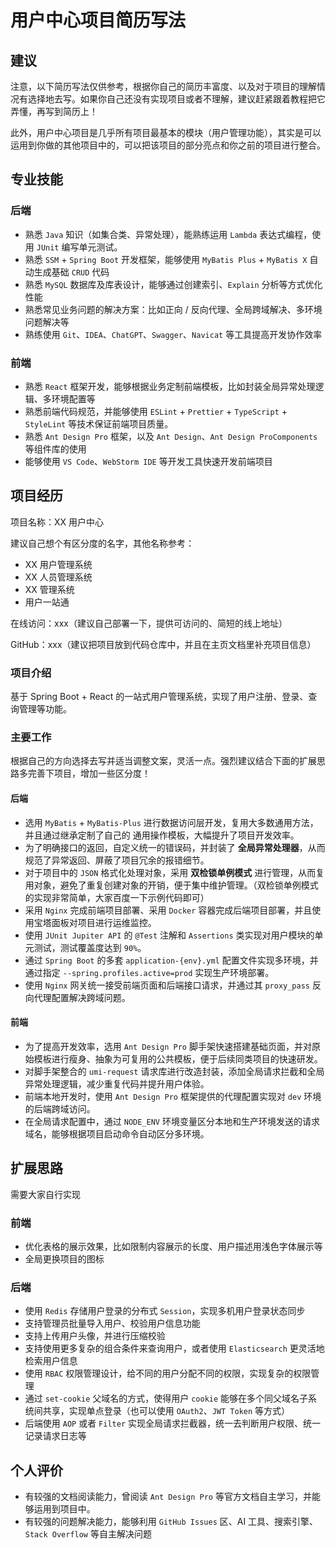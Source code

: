 # 用户中心项目简历写法

## 建议

注意，以下简历写法仅供参考，根据你自己的简历丰富‍度、以及对于项目的理解情况有选择地⁠去写。如果你自己还没有实现项目⁠或者不理解，建议赶紧跟着教‌程把它弄懂，再写到简历上！

此外，用户中心项目是几乎所有项目最基本的模块（用户管理功能‍），其实是可以运用到你做的其他项目中的⁠，可以把该项目的部分亮点和你之前的项目进⁠行整合。

## 专业技能

### 后端

- 熟悉 `Java` 知识（如集合类、异常处理），能熟练运用 `Lambda` 表达式编程，使用 `JUnit` 编写单元测试。
- 熟悉 `SSM` + `Spring Boot` 开发框架，能够使用 `MyBatis Plus` + `MyBatis X` 自动生成基础 `CRUD` 代码
- 熟悉 `MySQL` 数据库及库表设计，能够通过创建索引、`Explain` 分析等方式优化性能
- 熟悉常见业务问题的解决方案：比如正向 / 反向代理、全局跨域解决、多环境问题解决等
- 熟练使用 `Git`、`IDEA`、`ChatGPT`、`Swagger`、`Navicat` 等工具提高开发协作效率

### 前端

- 熟悉 `React` 框架开发，能够根据业务定制前端模板，比如封装全局异常处理逻辑、多环境配置等
- 熟悉前端代码规范，并能够使用 `ESLint` + `Prettier` + `TypeScript` + `StyleLint` 等技术保证前端项目质量。
- 熟悉 `Ant Design Pro` 框架，以及 `Ant Design`、`Ant Design ProComponents` 等组件库的使用
- 能够使用 `VS Code`、`WebStorm IDE` 等开发工具快速开发前端项目

## 项目经历

项目名称：XX 用户中心

建议自己想个有区分度的名字，其他名称参考：

- XX 用户管理系统
- XX 人员管理系统
- XX 管理系统
- 用户一站通

在线访问：xxx（建议自己部署一下，‍提供可访问的、简短的线上⁠地址）

GitHub：xxx（建议把项目放到代码‍仓库中，并且在主页文档里补⁠充项目信息）

### 项目介绍

基于 Spring Boot + React 的一站式用户管理系统，实现了用户注册、登录、查询管理等功能。

### 主要工作

根据自己的方向选择去写并适当调整文案，灵活一点。强烈建议结合下面的扩展思路多完善下项目，增加一些区分度！

#### 后端

- 选用 `MyBatis` + `MyBatis-Plus` 进行数据访问层开发，复用大多数通用方法，并且通过继承定制了自己的 通用操作模板，大幅提升了项目开发效率。
- 为了明确接口的返回，自定义统一的错误码，并封装了 **全局异常处理器**，从而规范了异常返回、屏蔽了项目冗余的报错细节。
- 对于项目中的 `JSON` 格式化处理对象，采用 **双检锁单例模式** 进行管理，从而复用对象，避免了重复创建对象的开销，便于集中维护管理。（双检锁单例模式的实现非常简单，大家百度一下示例代码即可）
- 采用 `Nginx` 完成前端项目部署、采用 `Docker` 容器完成后端项目部署，并且使用宝塔面板对项目进行运维监控。
- 使用 `JUnit Jupiter API` 的 `@Test` 注解和 `Assertions` 类实现对用户模块的单元测试，测试覆盖度达到 `90%`。
- 通过 `Spring Boot` 的多套 `application-{env}.yml` 配置文件实现多环境，并通过指定 `--spring.profiles.active=prod` 实现生产环境部署。
- 使用 `Nginx` 网关统一接受前端页面和后端接口请求，并通过其 `proxy_pass` 反向代理配置解决跨域问题。

#### 前端

- 为了提高开发效率，选用 `Ant Design Pro` 脚手架快速搭建基础页面，并对原始模板进行瘦身、抽象为可复用的公共模板，便于后续同类项目的快速研发。
- 对脚手架整合的 `umi-request` 请求库进行改造封装，添加全局请求拦截和全局异常处理逻辑，减少重复代码并提升用户体验。
- 前端本地开发时，使用 `Ant Design Pro` 框架提供的代理配置实现对 `dev` 环境的后端跨域访问。
- 在全局请求配置中，通过 `NODE_ENV` 环境变量区分本地和生产环境发送的请求域名，能够根据项目启动命令自动区分多环境。

## 扩展思路

需要大家自行实现

### 前端

- 优化表格的展示效果，比如限制内容展示的长度、用户描述用浅色字体展示等
- 全局更换项目的图标

### 后端

- 使用 `Redis` 存储用户登录的分布式 `Session`，实现多机用户登录状态同步
- 支持管理员批量导入用户、校验用户信息功能
- 支持上传用户头像，并进行压缩校验
- 支持使用更多复杂的组合条件来查询用户，或者使用 `Elasticsearch` 更灵活地检索用户信息
- 使用 `RBAC` 权限管理设计，给不同的用户分配不同的权限，实现复杂的权限管理
- 通过 `set-cookie` 父域名的方式，使得用户 `cookie` 能够在多个同父域名子系统间共享，实现单点登录（也可以使用 `OAuth2`、`JWT Token` 等方式）
- 后端使用 `AOP` 或者 `Filter` 实现全局请求拦截器，统一去判断用户权限、统一记录请求日志等

## 个人评价

- 有较强的文档阅读能力，曾阅读 `Ant Design Pro` 等官方文档自主学习，并能够运用到项目中。
- 有较强的问题解决能力，能够利用 `GitHub Issues` 区、AI 工具、搜索引擎、`Stack Overflow` 等自主解决问题
